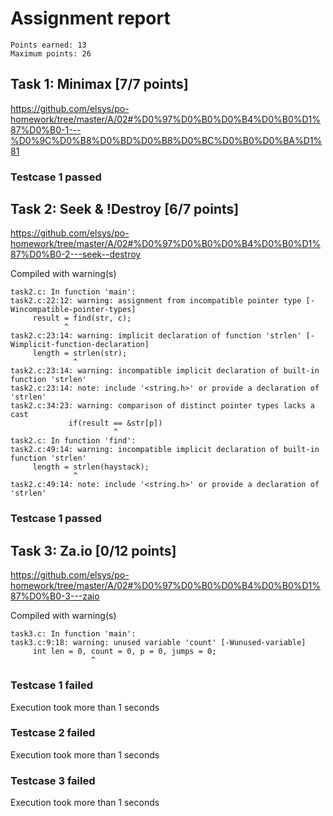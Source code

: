 # Assignment report
```
Points earned: 13
Maximum points: 26
```

## Task 1: Minimax [7/7 points]
https://github.com/elsys/po-homework/tree/master/A/02#%D0%97%D0%B0%D0%B4%D0%B0%D1%87%D0%B0-1---%D0%9C%D0%B8%D0%BD%D0%B8%D0%BC%D0%B0%D0%BA%D1%81

### Testcase 1 passed

## Task 2: Seek & !Destroy [6/7 points]
https://github.com/elsys/po-homework/tree/master/A/02#%D0%97%D0%B0%D0%B4%D0%B0%D1%87%D0%B0-2---seek--destroy

Compiled with warning(s)
```
task2.c: In function 'main':
task2.c:22:12: warning: assignment from incompatible pointer type [-Wincompatible-pointer-types]
     result = find(str, c);
            ^
task2.c:23:14: warning: implicit declaration of function 'strlen' [-Wimplicit-function-declaration]
     length = strlen(str);
              ^
task2.c:23:14: warning: incompatible implicit declaration of built-in function 'strlen'
task2.c:23:14: note: include '<string.h>' or provide a declaration of 'strlen'
task2.c:34:23: warning: comparison of distinct pointer types lacks a cast
             if(result == &str[p])
                       ^
task2.c: In function 'find':
task2.c:49:14: warning: incompatible implicit declaration of built-in function 'strlen'
     length = strlen(haystack);
              ^
task2.c:49:14: note: include '<string.h>' or provide a declaration of 'strlen'

```
### Testcase 1 passed

## Task 3: Za.io [0/12 points]
https://github.com/elsys/po-homework/tree/master/A/02#%D0%97%D0%B0%D0%B4%D0%B0%D1%87%D0%B0-3---zaio

Compiled with warning(s)
```
task3.c: In function 'main':
task3.c:9:18: warning: unused variable 'count' [-Wunused-variable]
     int len = 0, count = 0, p = 0, jumps = 0;
                  ^

```
### Testcase 1 failed
Execution took more than 1 seconds
### Testcase 2 failed
Execution took more than 1 seconds
### Testcase 3 failed
Execution took more than 1 seconds
